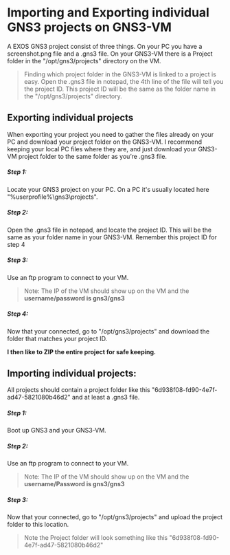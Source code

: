 # Importing and Exporting individual GNS3 projects on GNS3-VM

A EXOS GNS3 project consist of three things.  On your PC you have a screenshot.png file and a .gns3 file.  On your GNS3-VM there is a Project folder in the "/opt/gns3/projects" directory on the VM.

> Finding which project folder in the GNS3-VM is linked to a project is easy.  Open the .gns3 file in notepad, the 4th line of the file will tell you the project ID.  This project ID will be the same as the folder name in the "/opt/gns3/projects" directory.



## Exporting individual projects
When exporting your project you need to gather the files already on your PC and download your project folder on the GNS3-VM.  I recommend keeping your local PC files where they are, and just download your GNS3-VM project folder to the same folder as you’re .gns3 file.

##### Step 1:
Locate your GNS3 project on your PC.  On a PC it's usually located here "\%userprofile%\gns3\projects".

##### Step 2:
Open the .gns3 file in notepad, and locate the project ID.  This will be the same as your folder name in your GNS3-VM.  Remember this project ID for step 4

##### Step 3:
Use an ftp program to connect to your VM.
>Note: The IP of the VM should show up on the VM and the **username/password is gns3/gns3**

##### Step 4:
Now that your connected, go to "/opt/gns3/projects" and download the folder that matches your project ID.

**I then like to ZIP the entire project for safe keeping.**


## Importing individual projects:

All projects should contain a project folder like this "6d938f08-fd90-4e7f-ad47-5821080b46d2" and at least a .gns3 file.


##### Step 1:
Boot up GNS3 and your GNS3-VM.

##### Step 2:
Use an ftp program to connect to your VM.
>Note: The IP of the VM should show up on the VM and the **username/Password is gns3/gns3**

##### Step 3:
Now that your connected, go to "/opt/gns3/projects" and upload the project folder to this location.

> Note the Project folder will look something like this "6d938f08-fd90-4e7f-ad47-5821080b46d2"
